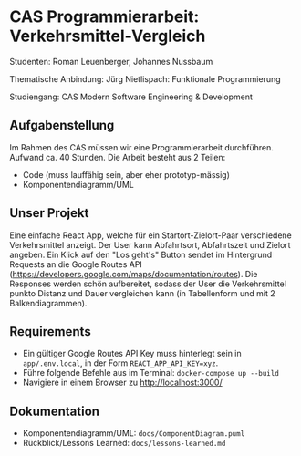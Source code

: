 # CAS Programmierarbeit: Verkehrsmittel-Vergleich 

Studenten: Roman Leuenberger, Johannes Nussbaum 

Thematische Anbindung: Jürg Nietlispach: Funktionale Programmierung 

Studiengang: CAS Modern Software Engineering & Development 

## Aufgabenstellung 

Im Rahmen des CAS müssen wir eine Programmierarbeit durchführen. Aufwand ca. 40 Stunden. Die Arbeit besteht aus 2 Teilen: 

- Code (muss lauffähig sein, aber eher prototyp-mässig) 
- Komponentendiagramm/UML 

## Unser Projekt

Eine einfache React App, welche für ein Startort-Zielort-Paar verschiedene Verkehrsmittel anzeigt.
Der User kann Abfahrtsort, Abfahrtszeit und Zielort angeben.
Ein Klick auf den "Los geht's" Button sendet im Hintergrund Requests an die Google Routes API 
(https://developers.google.com/maps/documentation/routes).
Die Responses werden schön aufbereitet, sodass der User die Verkehrsmittel punkto Distanz und Dauer vergleichen kann
(in Tabellenform und mit 2 Balkendiagrammen). 

## Requirements

- Ein gültiger Google Routes API Key muss hinterlegt sein in `app/.env.local`, in der Form `REACT_APP_API_KEY=xyz`.
- Führe folgende Befehle aus im Terminal: `docker-compose up --build`
- Navigiere in einem Browser zu <http://localhost:3000/>

## Dokumentation

- Komponentendiagramm/UML: `docs/ComponentDiagram.puml`
- Rückblick/Lessons Learned: `docs/lessons-learned.md`
